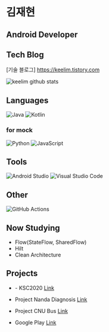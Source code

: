 # 김재현

## Android Developer

## Tech Blog
[기술 블로그] https://keelim.tistory.com


![keelim github stats](https://github-readme-stats.vercel.app/api?username=keelim&show_icons=true&show_icons=true&theme=radical)

## Languages

![Java](https://img.shields.io/badge/java-%23ED8B00.svg?style=for-the-badge&logo=java&logoColor=white)
![Kotlin](https://img.shields.io/badge/kotlin-%230095D5.svg?style=for-the-badge&logo=kotlin&logoColor=white)

### for mock

![Python](https://img.shields.io/badge/python-3670A0?style=for-the-badge&logo=python&logoColor=ffdd54)
![JavaScript](https://img.shields.io/badge/javascript-%23323330.svg?style=for-the-badge&logo=javascript&logoColor=%23F7DF1E)

## Tools

![Android Studio](https://img.shields.io/badge/Android%20Studio-3DDC84.svg?style=for-the-badge&logo=android-studio&logoColor=white)
![Visual Studio Code](https://img.shields.io/badge/Visual%20Studio%20Code-0078d7.svg?style=for-the-badge&logo=visual-studio-code&logoColor=white)

## Other

![GitHub Actions](https://img.shields.io/badge/githubactions-%232671E5.svg?style=for-the-badge&logo=githubactions&logoColor=white)

## Now Studying

- Flow(StateFlow, SharedFlow)
- Hilt
- Clean Architecture

## Projects

- <Improving Android Framework with refactoring anti-patterns> - KSC2020 [Link](https://www.dbpia.co.kr/Journal/articleDetail?nodeId=NODE10529930)
- Project Nanda Diagnosis
[Link](https://github.com/keelim/nandaDiagnosis)
- Project CNU Bus
[Link](https://github.com/keelim/project_cnuBus)
  
- Google Play
[Link](https://play.google.com/store/apps/developer?id=keel_im)
  
  
  

